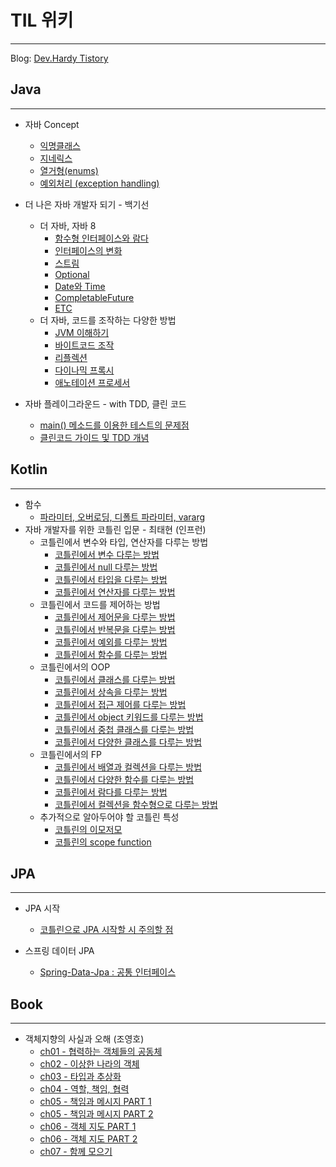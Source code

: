 # TIL 위키
---
Blog: [Dev.Hardy Tistory](https://dev-hazzang.tistory.com/)

## Java
---
* 자바 Concept 
    * [익명클래스](https://github.com/hazzang777/TIL/blob/main/JAVA/%EC%9E%90%EB%B0%94%20Concept/01_%EC%9D%B5%EB%AA%85%ED%81%B4%EB%9E%98%EC%8A%A4.md)
    * [지네릭스](https://github.com/hazzang777/TIL/blob/main/JAVA/%EC%9E%90%EB%B0%94%20Concept/02_%EC%A7%80%EB%84%A4%EB%A6%AD%EC%8A%A4.md)
    * [열거형(enums)](https://github.com/hazzang777/TIL/blob/main/JAVA/%EC%9E%90%EB%B0%94%20Concept/03_%EC%97%B4%EA%B1%B0%ED%98%95(enums).md)
    * [예외처리 (exception handling)](https://github.com/hazzang777/TIL/blob/main/JAVA/%EC%9E%90%EB%B0%94%20Concept/04_%EC%98%88%EC%99%B8%EC%B2%98%EB%A6%AC.md)  
  
* 더 나은 자바 개발자 되기 - 백기선
    * 더 자바, 자바 8
        * [함수형 인터페이스와 람다](https://github.com/hazzang777/TIL/blob/main/JAVA/%EB%8D%94%20%EC%9E%90%EB%B0%94/01_%ED%95%A8%EC%88%98%ED%98%95%20%EC%9D%B8%ED%84%B0%ED%8E%98%EC%9D%B4%EC%8A%A4%EC%99%80%20%EB%9E%8C%EB%8B%A4.md)
        * [인터페이스의 변화](https://github.com/hazzang777/TIL/blob/main/JAVA/%EB%8D%94%20%EC%9E%90%EB%B0%94/02_%EC%9D%B8%ED%84%B0%ED%8E%98%EC%9D%B4%EC%8A%A4%EC%9D%98%20%EB%B3%80%ED%99%94.md)
        * [스트림](https://github.com/hazzang777/TIL/blob/main/JAVA/%EB%8D%94%20%EC%9E%90%EB%B0%94/03_%EC%8A%A4%ED%8A%B8%EB%A6%BC.md)
        * [Optional](https://github.com/hazzang777/TIL/blob/main/JAVA/%EB%8D%94%20%EC%9E%90%EB%B0%94/04_Optional.md)
        * [Date와 Time](https://github.com/hazzang777/TIL/blob/main/JAVA/%EB%8D%94%20%EC%9E%90%EB%B0%94/05_Date%EC%99%80%20Time.md)
        * [CompletableFuture](https://github.com/hazzang777/TIL/blob/main/JAVA/%EB%8D%94%20%EC%9E%90%EB%B0%94/06_CompletableFuture.md)
        * [ETC](https://github.com/hazzang777/TIL/blob/main/JAVA/%EB%8D%94%20%EC%9E%90%EB%B0%94/07_ETC.md)  
    * 더 자바, 코드를 조작하는 다양한 방법
        * [JVM 이해하기](https://github.com/hazzang777/TIL/blob/main/JAVA/%EC%BD%94%EB%93%9C%EB%A5%BC%20%EC%A1%B0%EC%9E%91%ED%95%98%EB%8A%94%20%EB%8B%A4%EC%96%91%ED%95%9C%20%EB%B0%A9%EB%B2%95/01_JVM%20%EC%9D%B4%ED%95%B4%ED%95%98%EA%B8%B0.md)
        * [바이트코드 조작](https://github.com/hazzang777/TIL/blob/main/JAVA/%EC%BD%94%EB%93%9C%EB%A5%BC%20%EC%A1%B0%EC%9E%91%ED%95%98%EB%8A%94%20%EB%8B%A4%EC%96%91%ED%95%9C%20%EB%B0%A9%EB%B2%95/02_%EB%B0%94%EC%9D%B4%ED%8A%B8%EC%BD%94%EB%93%9C%20%EC%A1%B0%EC%9E%91.md)
        * [리플렉션](https://github.com/hazzang777/TIL/blob/main/JAVA/%EC%BD%94%EB%93%9C%EB%A5%BC%20%EC%A1%B0%EC%9E%91%ED%95%98%EB%8A%94%20%EB%8B%A4%EC%96%91%ED%95%9C%20%EB%B0%A9%EB%B2%95/03_%EB%A6%AC%ED%94%8C%EB%A0%89%EC%85%98.md)
        * [다이나믹 프록시](https://github.com/hazzang777/TIL/blob/main/JAVA/%EC%BD%94%EB%93%9C%EB%A5%BC%20%EC%A1%B0%EC%9E%91%ED%95%98%EB%8A%94%20%EB%8B%A4%EC%96%91%ED%95%9C%20%EB%B0%A9%EB%B2%95/04_%EB%8B%A4%EC%9D%B4%EB%82%98%EB%AF%B9%20%ED%94%84%EB%A1%9D%EC%8B%9C.md) 
        * [애노테이션 프로세서](https://github.com/hazzang777/TIL/blob/main/JAVA/%EC%BD%94%EB%93%9C%EB%A5%BC%20%EC%A1%B0%EC%9E%91%ED%95%98%EB%8A%94%20%EB%8B%A4%EC%96%91%ED%95%9C%20%EB%B0%A9%EB%B2%95/05_%EC%95%A0%EB%85%B8%ED%85%8C%EC%9D%B4%EC%85%98%20%ED%94%84%EB%A1%9C%EC%84%B8%EC%84%9C.md)       
* 자바 플레이그라운드 - with TDD, 클린 코드  
    * [main() 메소드를 이용한 테스트의 문제점](https://github.com/hazzang777/TIL/blob/main/JAVA/TEST/01_main()%20%EB%A9%94%EC%86%8C%EB%93%9C%EB%A5%BC%20%EC%9D%B4%EC%9A%A9%ED%95%9C%20%ED%85%8C%EC%8A%A4%ED%8A%B8%EC%9D%98%20%EB%AC%B8%EC%A0%9C%EC%A0%90.md)
    * [클린코드 가이드 및 TDD 개념](https://github.com/hazzang777/TIL/blob/main/JAVA/%EC%9E%90%EB%B0%94%ED%94%8C%EB%A0%88%EC%9D%B4%EA%B7%B8%EB%9D%BC%EC%9A%B4%EB%93%9C%20-%20with%20TDD%2C%20%ED%81%B4%EB%A6%B0%EC%BD%94%EB%93%9C/02_%ED%81%B4%EB%A6%B0%EC%BD%94%EB%93%9C%20%EA%B0%80%EC%9D%B4%EB%93%9C%20%EB%B0%8F%20TDD%20%EA%B0%9C%EB%85%90.md)

## Kotlin
---
* 함수  
    * [파라미터, 오버로딩, 디폴트 파라미터, vararg](https://github.com/hazzang777/TIL/blob/main/Kotlin/01_function/basic_function.md)
* 자바 개발자를 위한 코틀린 입문 - 최태현 (인프런)
    * 코틀린에서 변수와 타입, 연산자를 다루는 방법  
        * [코틀린에서 변수 다루는 방법](https://github.com/hazzang777/TIL/blob/main/Kotlin/%EC%9E%90%EB%B0%94%20%EA%B0%9C%EB%B0%9C%EC%9E%90%EB%A5%BC%20%EC%9C%84%ED%95%9C%20%EC%BD%94%ED%8B%80%EB%A6%B0%20%EC%9E%85%EB%AC%B8/01_%EC%BD%94%ED%8B%80%EB%A6%B0%EC%97%90%EC%84%9C%20%EB%B3%80%EC%88%98%20%EB%8B%A4%EB%A3%A8%EB%8A%94%20%EB%B0%A9%EB%B2%95.md)
        * [코틀린에서 null 다루는 방법](https://github.com/hazzang777/TIL/blob/main/Kotlin/%EC%9E%90%EB%B0%94%20%EA%B0%9C%EB%B0%9C%EC%9E%90%EB%A5%BC%20%EC%9C%84%ED%95%9C%20%EC%BD%94%ED%8B%80%EB%A6%B0%20%EC%9E%85%EB%AC%B8/02_%EC%BD%94%ED%8B%80%EB%A6%B0%EC%97%90%EC%84%9C%20null%20%EB%8B%A4%EB%A3%A8%EB%8A%94%20%EB%B0%A9%EB%B2%95.md)
        * [코틀린에서 타입을 다루는 방법](https://github.com/hazzang777/TIL/blob/main/Kotlin/%EC%9E%90%EB%B0%94%20%EA%B0%9C%EB%B0%9C%EC%9E%90%EB%A5%BC%20%EC%9C%84%ED%95%9C%20%EC%BD%94%ED%8B%80%EB%A6%B0%20%EC%9E%85%EB%AC%B8/03_%EC%BD%94%ED%8B%80%EB%A6%B0%EC%97%90%EC%84%9C%20type%EC%9D%84%20%EB%8B%A4%EB%A3%A8%EB%8A%94%20%EB%B0%A9%EB%B2%95.md)
        * [코틀린에서 연산자를 다루는 방법](https://github.com/hazzang777/TIL/blob/main/Kotlin/%EC%9E%90%EB%B0%94%20%EA%B0%9C%EB%B0%9C%EC%9E%90%EB%A5%BC%20%EC%9C%84%ED%95%9C%20%EC%BD%94%ED%8B%80%EB%A6%B0%20%EC%9E%85%EB%AC%B8/04_%EC%BD%94%ED%8B%80%EB%A6%B0%EC%97%90%EC%84%9C%20%EC%97%B0%EC%82%B0%EC%9E%90%EB%A5%BC%20%EB%8B%A4%EB%A3%A8%EB%8A%94%20%EB%B0%A9%EB%B2%95.md)
    * 코틀린에서 코드를 제어하는 방법  
        * [코틀린에서 제어문을 다루는 방법](https://github.com/hazzang777/TIL/blob/main/Kotlin/%EC%9E%90%EB%B0%94%20%EA%B0%9C%EB%B0%9C%EC%9E%90%EB%A5%BC%20%EC%9C%84%ED%95%9C%20%EC%BD%94%ED%8B%80%EB%A6%B0%20%EC%9E%85%EB%AC%B8/05_%EC%BD%94%ED%8B%80%EB%A6%B0%EC%97%90%EC%84%9C%20%EC%A0%9C%EC%96%B4%EB%AC%B8%EC%9D%84%20%EB%8B%A4%EB%A3%A8%EB%8A%94%20%EB%B0%A9%EB%B2%95.md)
        * [코틀린에서 반복문을 다루는 방법](https://github.com/hazzang777/TIL/blob/main/Kotlin/%EC%9E%90%EB%B0%94%20%EA%B0%9C%EB%B0%9C%EC%9E%90%EB%A5%BC%20%EC%9C%84%ED%95%9C%20%EC%BD%94%ED%8B%80%EB%A6%B0%20%EC%9E%85%EB%AC%B8/06_%EC%BD%94%ED%8B%80%EB%A6%B0%EC%97%90%EC%84%9C%20%EB%B0%98%EB%B3%B5%EB%AC%B8%EC%9D%84%20%EB%8B%A4%EB%A3%A8%EB%8A%94%20%EB%B0%A9%EB%B2%95.md)
        * [코틀린에서 예외를 다루는 방법](https://github.com/hazzang777/TIL/blob/main/Kotlin/%EC%9E%90%EB%B0%94%20%EA%B0%9C%EB%B0%9C%EC%9E%90%EB%A5%BC%20%EC%9C%84%ED%95%9C%20%EC%BD%94%ED%8B%80%EB%A6%B0%20%EC%9E%85%EB%AC%B8/07_%EC%BD%94%ED%8B%80%EB%A6%B0%EC%97%90%EC%84%9C%20%EC%98%88%EC%99%B8%EB%A5%BC%20%EB%8B%A4%EB%A3%A8%EB%8A%94%20%EB%B0%A9%EB%B2%95.md)
        * [코틀린에서 함수를 다루는 방법](https://github.com/hazzang777/TIL/blob/main/Kotlin/%EC%9E%90%EB%B0%94%20%EA%B0%9C%EB%B0%9C%EC%9E%90%EB%A5%BC%20%EC%9C%84%ED%95%9C%20%EC%BD%94%ED%8B%80%EB%A6%B0%20%EC%9E%85%EB%AC%B8/08_%EC%BD%94%ED%8B%80%EB%A6%B0%EC%97%90%EC%84%9C%20%ED%95%A8%EC%88%98%EB%A5%BC%20%EB%8B%A4%EB%A3%A8%EB%8A%94%20%EB%B0%A9%EB%B2%95.md)
    * 코틀린에서의 OOP  
        * [코틀린에서 클래스를 다루는 방법](https://github.com/hazzang777/TIL/blob/main/Kotlin/%EC%9E%90%EB%B0%94%20%EA%B0%9C%EB%B0%9C%EC%9E%90%EB%A5%BC%20%EC%9C%84%ED%95%9C%20%EC%BD%94%ED%8B%80%EB%A6%B0%20%EC%9E%85%EB%AC%B8/09_%EC%BD%94%ED%8B%80%EB%A6%B0%EC%97%90%EC%84%9C%20%ED%81%B4%EB%9E%98%EC%8A%A4%EB%A5%BC%20%EB%8B%A4%EB%A3%A8%EB%8A%94%20%EB%B0%A9%EB%B2%95.md)
        * [코틀린에서 상속을 다루는 방법](https://github.com/hazzang777/TIL/blob/main/Kotlin/%EC%9E%90%EB%B0%94%20%EA%B0%9C%EB%B0%9C%EC%9E%90%EB%A5%BC%20%EC%9C%84%ED%95%9C%20%EC%BD%94%ED%8B%80%EB%A6%B0%20%EC%9E%85%EB%AC%B8/10_%EC%BD%94%ED%8B%80%EB%A6%B0%EC%97%90%EC%84%9C%20%EC%83%81%EC%86%8D%EC%9D%84%20%EB%8B%A4%EB%A3%A8%EB%8A%94%20%EB%B0%A9%EB%B2%95.md)
        * [코틀린에서 접근 제어를 다루는 방법](https://github.com/hazzang777/TIL/blob/main/Kotlin/%EC%9E%90%EB%B0%94%20%EA%B0%9C%EB%B0%9C%EC%9E%90%EB%A5%BC%20%EC%9C%84%ED%95%9C%20%EC%BD%94%ED%8B%80%EB%A6%B0%20%EC%9E%85%EB%AC%B8/11_%EC%BD%94%ED%8B%80%EB%A6%B0%EC%97%90%EC%84%9C%20%EC%A0%91%EA%B7%BC%20%EC%A0%9C%EC%96%B4%EB%A5%BC%20%EB%8B%A4%EB%A3%A8%EB%8A%94%20%EB%B0%A9%EB%B2%95.md)
        * [코틀린에서 object 키워드를 다루는 방법](https://github.com/hazzang777/TIL/blob/main/Kotlin/%EC%9E%90%EB%B0%94%20%EA%B0%9C%EB%B0%9C%EC%9E%90%EB%A5%BC%20%EC%9C%84%ED%95%9C%20%EC%BD%94%ED%8B%80%EB%A6%B0%20%EC%9E%85%EB%AC%B8/12_%EC%BD%94%ED%8B%80%EB%A6%B0%EC%97%90%EC%84%9C%20object%20%ED%82%A4%EC%9B%8C%EB%93%9C%EB%A5%BC%20%EB%8B%A4%EB%A3%A8%EB%8A%94%20%EB%B0%A9%EB%B2%95.md)
        * [코틀린에서 중첩 클래스를 다루는 방법](https://github.com/hazzang777/TIL/blob/main/Kotlin/%EC%9E%90%EB%B0%94%20%EA%B0%9C%EB%B0%9C%EC%9E%90%EB%A5%BC%20%EC%9C%84%ED%95%9C%20%EC%BD%94%ED%8B%80%EB%A6%B0%20%EC%9E%85%EB%AC%B8/13_%EC%BD%94%ED%8B%80%EB%A6%B0%EC%97%90%EC%84%9C%20%EC%A4%91%EC%B2%A9%20%ED%81%B4%EB%9E%98%EC%8A%A4%EB%A5%BC%20%EB%8B%A4%EB%A3%A8%EB%8A%94%20%EB%B0%A9%EB%B2%95.md)
        * [코틀린에서 다양한 클래스를 다루는 방법](https://github.com/hazzang777/TIL/blob/main/Kotlin/%EC%9E%90%EB%B0%94%20%EA%B0%9C%EB%B0%9C%EC%9E%90%EB%A5%BC%20%EC%9C%84%ED%95%9C%20%EC%BD%94%ED%8B%80%EB%A6%B0%20%EC%9E%85%EB%AC%B8/14_%EC%BD%94%ED%8B%80%EB%A6%B0%EC%97%90%EC%84%9C%20%EB%8B%A4%EC%96%91%ED%95%9C%20%ED%81%B4%EB%9E%98%EC%8A%A4%EB%A5%BC%20%EB%8B%A4%EB%A3%A8%EB%8A%94%20%EB%B0%A9%EB%B2%95.md)
    * 코틀린에서의 FP  
        * [코틀린에서 배열과 컬렉션을 다루는 방법](https://github.com/hazzang777/TIL/blob/main/Kotlin/%EC%9E%90%EB%B0%94%20%EA%B0%9C%EB%B0%9C%EC%9E%90%EB%A5%BC%20%EC%9C%84%ED%95%9C%20%EC%BD%94%ED%8B%80%EB%A6%B0%20%EC%9E%85%EB%AC%B8/15_%EC%BD%94%ED%8B%80%EB%A6%B0%EC%97%90%EC%84%9C%20%EB%B0%B0%EC%97%B4%EA%B3%BC%20%EC%BB%AC%EB%A0%89%EC%85%98%EC%9D%84%20%EB%8B%A4%EB%A3%A8%EB%8A%94%20%EB%B0%A9%EB%B2%95.md)
        * [코틀린에서 다양한 함수를 다루는 방법](https://github.com/hazzang777/TIL/blob/main/Kotlin/%EC%9E%90%EB%B0%94%20%EA%B0%9C%EB%B0%9C%EC%9E%90%EB%A5%BC%20%EC%9C%84%ED%95%9C%20%EC%BD%94%ED%8B%80%EB%A6%B0%20%EC%9E%85%EB%AC%B8/16_%EC%BD%94%ED%8B%80%EB%A6%B0%EC%97%90%EC%84%9C%20%EB%8B%A4%EC%96%91%ED%95%9C%20%ED%95%A8%EC%88%98%EB%A5%BC%20%EB%8B%A4%EB%A3%A8%EB%8A%94%20%EB%B0%A9%EB%B2%95.md)
        * [코틀린에서 람다를 다루는 방법](https://github.com/hazzang777/TIL/blob/main/Kotlin/%EC%9E%90%EB%B0%94%20%EA%B0%9C%EB%B0%9C%EC%9E%90%EB%A5%BC%20%EC%9C%84%ED%95%9C%20%EC%BD%94%ED%8B%80%EB%A6%B0%20%EC%9E%85%EB%AC%B8/17_%EC%BD%94%ED%8B%80%EB%A6%B0%EC%97%90%EC%84%9C%20%EB%9E%8C%EB%8B%A4%EB%A5%BC%20%EB%8B%A4%EB%A3%A8%EB%8A%94%20%EB%B0%A9%EB%B2%95.md)
        * [코틀린에서 컬렉션을 함수형으로 다루는 방법](https://github.com/hazzang777/TIL/blob/main/Kotlin/%EC%9E%90%EB%B0%94%20%EA%B0%9C%EB%B0%9C%EC%9E%90%EB%A5%BC%20%EC%9C%84%ED%95%9C%20%EC%BD%94%ED%8B%80%EB%A6%B0%20%EC%9E%85%EB%AC%B8/18_%EC%BD%94%ED%8B%80%EB%A6%B0%EC%97%90%EC%84%9C%20%EC%BB%AC%EB%A0%89%EC%85%98%EC%9D%84%20%ED%95%A8%EC%88%98%ED%98%95%EC%9C%BC%EB%A1%9C%20%EB%8B%A4%EB%A3%A8%EB%8A%94%20%EB%B0%A9%EB%B2%95.md)
    * 추가적으로 알아두어야 할 코틀린 특성  
        * [코틀린의 이모저모](https://github.com/hazzang777/TIL/blob/main/Kotlin/%EC%9E%90%EB%B0%94%20%EA%B0%9C%EB%B0%9C%EC%9E%90%EB%A5%BC%20%EC%9C%84%ED%95%9C%20%EC%BD%94%ED%8B%80%EB%A6%B0%20%EC%9E%85%EB%AC%B8/19_%EC%BD%94%ED%8B%80%EB%A6%B0%EC%9D%98%20%EC%9D%B4%EB%AA%A8%EC%A0%80%EB%AA%A8.md)
        * [코틀린의 scope function](https://github.com/hazzang777/TIL/blob/main/Kotlin/%EC%9E%90%EB%B0%94%20%EA%B0%9C%EB%B0%9C%EC%9E%90%EB%A5%BC%20%EC%9C%84%ED%95%9C%20%EC%BD%94%ED%8B%80%EB%A6%B0%20%EC%9E%85%EB%AC%B8/20_%EC%BD%94%ED%8B%80%EB%A6%B0%EC%9D%98%20scope%20function.md)


## JPA
---
* JPA 시작
    * [코틀린으로 JPA 시작할 시 주의할 점](https://github.com/hazzang777/TIL/blob/main/JPA/01_INTRO/01_start_JPA_kotlin.md)

* 스프링 데이터 JPA
    * [Spring-Data-Jpa : 공통 인터페이스](https://github.com/hazzang777/TIL/blob/main/JPA/01_INTRO/02_spring-data-jpa_common_interface.md)

## Book
---
* 객체지향의 사실과 오해 (조영호)     
    * [ch01 - 협력하는 객체들의 공동체](https://github.com/hazzang777/TIL/blob/main/Book/%EA%B0%9D%EC%B2%B4%EC%A7%80%ED%96%A5%EC%9D%98%EC%82%AC%EC%8B%A4%EA%B3%BC%EC%98%A4%ED%95%B4/01_%ED%98%91%EB%A0%A5%ED%95%98%EB%8A%94%20%EA%B0%9D%EC%B2%B4%EB%93%A4%EC%9D%98%20%EA%B3%B5%EB%8F%99%EC%B2%B4.md)
    * [ch02 - 이상한 나라의 객체](https://github.com/hazzang777/TIL/blob/main/Book/%EA%B0%9D%EC%B2%B4%EC%A7%80%ED%96%A5%EC%9D%98%EC%82%AC%EC%8B%A4%EA%B3%BC%EC%98%A4%ED%95%B4/02_%EC%9D%B4%EC%83%81%ED%95%9C%20%EB%82%98%EB%9D%BC%EC%9D%98%20%EA%B0%9D%EC%B2%B4.md)
    * [ch03 - 타입과 추상화](https://github.com/hazzang777/TIL/blob/main/Book/%EA%B0%9D%EC%B2%B4%EC%A7%80%ED%96%A5%EC%9D%98%EC%82%AC%EC%8B%A4%EA%B3%BC%EC%98%A4%ED%95%B4/03_%ED%83%80%EC%9E%85%EA%B3%BC%20%EC%B6%94%EC%83%81%ED%99%94.md)
    * [ch04 - 역할, 책임, 협력](https://github.com/hazzang777/TIL/blob/main/Book/%EA%B0%9D%EC%B2%B4%EC%A7%80%ED%96%A5%EC%9D%98%EC%82%AC%EC%8B%A4%EA%B3%BC%EC%98%A4%ED%95%B4/04_%EC%97%AD%ED%95%A0%2C%20%EC%B1%85%EC%9E%84%2C%20%ED%98%91%EB%A0%A5.md)
    * [ch05 - 책임과 메시지 PART 1](https://github.com/hazzang777/TIL/blob/main/Book/%EA%B0%9D%EC%B2%B4%EC%A7%80%ED%96%A5%EC%9D%98%EC%82%AC%EC%8B%A4%EA%B3%BC%EC%98%A4%ED%95%B4/05_%EC%B1%85%EC%9E%84%EA%B3%BC%20%EB%A9%94%EC%8B%9C%EC%A7%80%20PART%201.md)
    * [ch05 - 책임과 메시지 PART 2](https://github.com/hazzang777/TIL/blob/main/Book/%EA%B0%9D%EC%B2%B4%EC%A7%80%ED%96%A5%EC%9D%98%EC%82%AC%EC%8B%A4%EA%B3%BC%EC%98%A4%ED%95%B4/06_%EC%B1%85%EC%9E%84%EA%B3%BC%20%EB%A9%94%EC%8B%9C%EC%A7%80%20PART%202.md)
    * [ch06 - 객체 지도 PART 1](https://github.com/hazzang777/TIL/blob/main/Book/%EA%B0%9D%EC%B2%B4%EC%A7%80%ED%96%A5%EC%9D%98%EC%82%AC%EC%8B%A4%EA%B3%BC%EC%98%A4%ED%95%B4/07_%EA%B0%9D%EC%B2%B4%20%EC%A7%80%EB%8F%84%20PART%201.md)
    * [ch06 - 객체 지도 PART 2](https://github.com/hazzang777/TIL/blob/main/Book/%EA%B0%9D%EC%B2%B4%EC%A7%80%ED%96%A5%EC%9D%98%EC%82%AC%EC%8B%A4%EA%B3%BC%EC%98%A4%ED%95%B4/08_%EA%B0%9D%EC%B2%B4%20%EC%A7%80%EB%8F%84%20PART%202.md)
    * [ch07 - 함께 모으기](https://github.com/hazzang777/TIL/blob/main/Book/%EA%B0%9D%EC%B2%B4%EC%A7%80%ED%96%A5%EC%9D%98%EC%82%AC%EC%8B%A4%EA%B3%BC%EC%98%A4%ED%95%B4/09_%ED%95%A8%EA%BB%98%20%EB%AA%A8%EC%9C%BC%EA%B8%B0.md)
